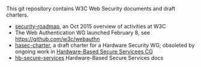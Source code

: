 This git repository contains W3C Web Security documents and draft charters. 

* [security-roadmap](https://github.com/w3c/websec/blob/gh-pages/security-roadmap.md), an Oct 2015 overview of activities at W3C
* The Web Authentication WG launched February 8, see https://github.com/w3c/webauthn
* [hasec-charter](https://w3c.github.io/websec/hasec-charter), a draft charter for a Hardware Security WG; obsoleted by ongoing work in [Hardware-Based Secure Servicees CG](https://www.w3.org/community/hb-secure-services/)
* [hb-secure-services](https://github.com/w3c/websec/tree/gh-pages/hb-secure-services) Hardware-Based Secure Services docs
